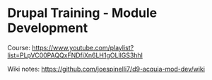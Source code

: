 # Drupal Training - Module Development

Course: https://www.youtube.com/playlist?list=PLpVC00PAQQxFNDfiXn6LH1gOLllGS3hhl

Wiki notes: https://github.com/joespinelli7/d9-acquia-mod-dev/wiki
